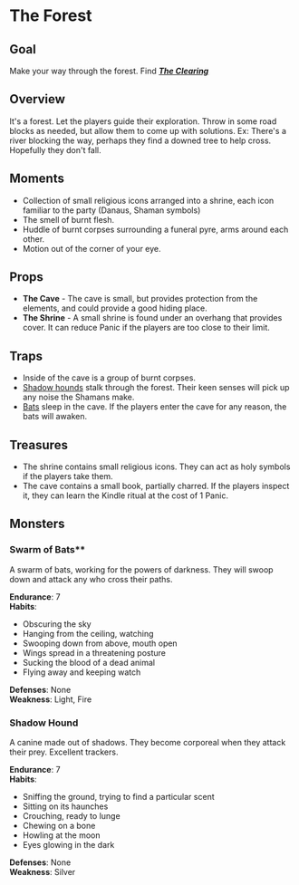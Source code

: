 # The Forest
## Goal
Make your way through the forest. Find [***The Clearing***](../The%20Clearing/README.md)

## Overview
It's a forest. Let the players guide their exploration. Throw in some road blocks as needed, but allow them to come up with solutions. Ex: There's a river blocking the way, perhaps they find a downed tree to help cross. Hopefully they don't fall.

## Moments
- Collection of small religious icons arranged into a shrine, each icon familiar to the party (Danaus, Shaman symbols)
- The smell of burnt flesh.
- Huddle of burnt corpses surrounding a funeral pyre, arms around each other.
- Motion out of the corner of your eye.

## Props
- **The Cave** - The cave is small, but provides protection from the elements, and could provide a good hiding place.
- **The Shrine** - A small shrine is found under an overhang that provides cover. It can reduce Panic if the players are too close to their limit.

## Traps
- Inside of the cave is a group of burnt corpses.
- [Shadow hounds](#shadow_hound) stalk through the forest. Their keen senses will pick up any noise the Shamans make.
- [Bats](#swarm_of_bats) sleep in the cave. If the players enter the cave for any reason, the bats will awaken.

## Treasures
- The shrine contains small religious icons. They can act as holy symbols if the players take them.
- The cave contains a small book, partially charred. If the players inspect it, they can learn the Kindle ritual at the cost of 1 Panic.

## Monsters
### Swarm of Bats**
A swarm of bats, working for the powers of darkness. They will swoop down and attack any who cross their paths.

**Endurance**: 7  
**Habits**:
- Obscuring the sky
- Hanging from the ceiling, watching
- Swooping down from above, mouth open
- Wings spread in a threatening posture
- Sucking the blood of a dead animal
- Flying away and keeping watch

**Defenses**: None  
**Weakness**: Light, Fire

### Shadow Hound
A canine made out of shadows. They become corporeal when they attack their prey. Excellent trackers.

**Endurance**: 7  
**Habits**:
- Sniffing the ground, trying to find a particular scent
- Sitting on its haunches
- Crouching, ready to lunge
- Chewing on a bone
- Howling at the moon
- Eyes glowing in the dark

**Defenses**: None  
**Weakness**: Silver